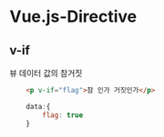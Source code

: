 # Vue.js-Directive

## v-if

뷰 데이터 값의 참거짓   

```html
    <p v-if="flag">참 인가 거짓인가</p>
```

```javascript
    data:{
        flag: true
    }
```
